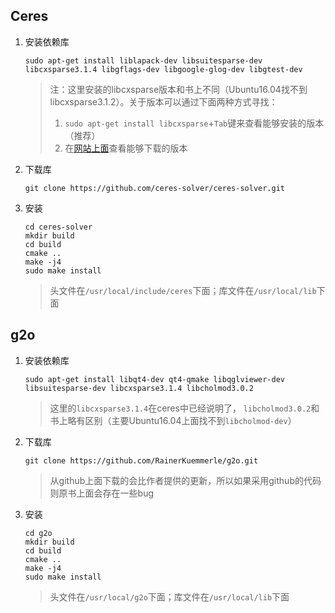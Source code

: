 ## Ceres

1. 安装依赖库

   ```shell
   sudo apt-get install liblapack-dev libsuitesparse-dev libcxsparse3.1.4 libgflags-dev libgoogle-glog-dev libgtest-dev
   ```

   > 注：这里安装的libcxsparse版本和书上不同（Ubuntu16.04找不到libcxsparse3.1.2）。关于版本可以通过下面两种方式寻找：
   >
   > 1. `sudo apt-get install libcxsparse`+`Tab`键来查看能够安装的版本（推荐）
   > 2. 在[网站上面](https://ubuntu.pkgs.org/16.04/ubuntu-main-amd64/libsuitesparse-dev_4.4.6-1_amd64.deb.html)查看能够下载的版本

2. 下载库

   ```shell
   git clone https://github.com/ceres-solver/ceres-solver.git
   ```

3. 安装

   ```shell
   cd ceres-solver
   mkdir build
   cd build
   cmake ..
   make -j4
   sudo make install
   ```

   > 头文件在`/usr/local/include/ceres`下面；库文件在`/usr/local/lib`下面

## g2o

1. 安装依赖库

   ```shell
   sudo apt-get install libqt4-dev qt4-qmake libqglviewer-dev libsuitesparse-dev libcxsparse3.1.4 libcholmod3.0.2
   ```

   > 这里的`libcxsparse3.1.4`在ceres中已经说明了， `libcholmod3.0.2`和书上略有区别（主要Ubuntu16.04上面找不到`libcholmod-dev`）

2. 下载库

   ```shell
   git clone https://github.com/RainerKuemmerle/g2o.git
   ```

   > 从github上面下载的会比作者提供的更新，所以如果采用github的代码则原书上面会存在一些bug

3. 安装

   ```shell
   cd g2o
   mkdir build
   cd build
   cmake ..
   make -j4
   sudo make install
   ```

   > 头文件在`/usr/local/g2o`下面；库文件在`/usr/local/lib`下面

